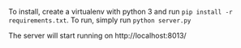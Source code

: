 To install, create a virtualenv with python 3 and run `pip install -r requirements.txt`.
To run, simply run `python server.py`

The server will start running on http://localhost:8013/